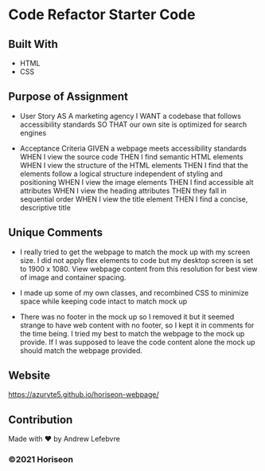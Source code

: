 # Code Refactor Starter Code

## Built With
* HTML
* CSS

## Purpose of Assignment 
* User Story
AS A marketing agency
I WANT a codebase that follows accessibility standards
SO THAT our own site is optimized for search engines

* Acceptance Criteria
GIVEN a webpage meets accessibility standards
WHEN I view the source code
THEN I find semantic HTML elements
WHEN I view the structure of the HTML elements
THEN I find that the elements follow a logical structure independent of styling and positioning
WHEN I view the image elements
THEN I find accessible alt attributes
WHEN I view the heading attributes
THEN they fall in sequential order
WHEN I view the title element
THEN I find a concise, descriptive title

## Unique Comments
- I really tried to get the webpage to match the mock up with my screen size. I did not apply flex elements to code but my desktop screen is set to 1900 x 1080. View webpage content from this resolution for best view of image and container spacing.

- I made up some of my own classes, and recombined CSS to minimize space while keeping code intact to match mock up

- There was no footer in the mock up so I removed it but it seemed strange to have web content with no footer, so I kept it in comments for the time being. I tried my best to match the webpage to the mock up provide. If I was supposed to leave the code content alone the mock up should match the webpage provided. 

## Website
https://azuryte5.github.io/horiseon-webpage/

## Contribution
Made with ❤️ by Andrew Lefebvre

### ©️2021 Horiseon
